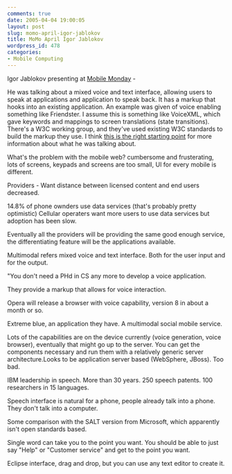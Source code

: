 ```yaml
---
comments: true
date: 2005-04-04 19:00:05
layout: post
slug: momo-april-igor-jablokov
title: MoMo April Igor Jablokov
wordpress_id: 478
categories:
- Mobile Computing
---
```


Igor Jablokov presenting at [Mobile Monday](http://www.mobilemonday.com/2005/04/april-mobile-monday-tonight.html) -

He was talking about a mixed voice and text interface, allowing users to speak at applications and application to speak back.  It has a markup that hooks into an existing application.  An example was given of voice enabling something like Friendster. I assume this is something like VoiceXML, which gave keywords and mappings to screen translations (state transitions).  There's a W3C working group, and they've used existing W3C standards to build the markup they use. I think [this is the right starting point](http://www-306.ibm.com/software/pervasive/multimodal/) for more information about what he was talking about.

What's the problem with the mobile web? cumbersome and frusterating, lots of screens, keypads and screens are too small, UI for every mobile is different.

Providers - Want distance between licensed content and end users decreased.

14.8% of phone ownders use data services (that's probably pretty optimistic) Cellular operaters want more users to use data services but adoption has been slow.

Eventually all the providers will be providing the same good enough service,  the differentiating feature will be the applications available.

Multimodal refers mixed voice and text interface. Both for the user input and for the output.

"You don't need a PHd in CS any more to develop a voice application.

They provide a markup that allows for voice interaction.

Opera will release a browser with voice capability, version 8 in about a month or so.

Extreme blue, an application they have. A multimodal social mobile service.

Lots of the capabilities are on the device currently (voice generation, voice browser), eventually that might go up to the server.  You can get the components necessary and run them with a relatively generic server architecture.Looks to be application server based (WebSphere, JBoss).  Too bad.

IBM leadership in speech.  More than 30 years. 250 speech patents. 100 researchers in 15 languages.

Speech interface is natural for a phone, people already talk into a phone. They don't talk into a computer.

Some comparison with the SALT version from Microsoft, which apparently isn't open standards based.

Single word can take you to the point you want. You should be able to just say "Help" or "Customer service" and get to the point you want.

Eclipse interface, drag and drop, but you can use any text editor to create it.
